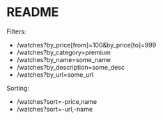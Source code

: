# README


Filters:
  * /watches?by_price[from]=100&by_price[to]=999
  * /watches?by_category=premium
  * /watches?by_name=some_name
  * /watches?by_description=some_desc
  * /watches?by_url=some_url

Sorting:
  * /watches?sort=-price,name
  * /watches?sort=-url,-name

